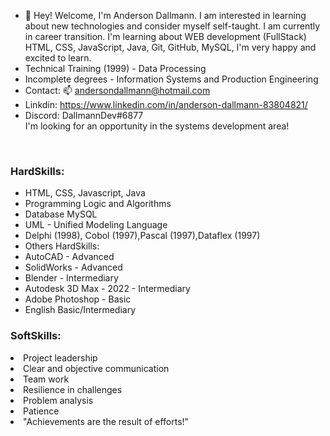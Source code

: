 - 👋 Hey! Welcome, I'm Anderson Dallmann. I am interested in learning about new technologies and consider myself self-taught. I am currently in career transition. I'm learning about WEB development (FullStack) HTML, CSS, JavaScript, Java, Git, GitHub, MySQL, I'm very happy and excited to learn.
- Technical Training (1999) - Data Processing
- Incomplete degrees - Information Systems and Production Engineering
- Contact: 📫 andersondallmann@hotmail.com
- Linkdin: https://www.linkedin.com/in/anderson-dallmann-83804821/<br>
- Discord: DallmannDev#6877<br>
I'm looking for an opportunity in the systems development area!
<br>
<h3>HardSkills:</h3>
<ul> 
  <li>HTML, CSS, Javascript, Java </li>
  <li>Programming Logic and Algorithms</li>
  <li>Database MySQL</li>
  <li>UML - Unified Modeling Language</li>
  <li>Delphi (1998), Cobol (1997),Pascal (1997),Dataflex (1997)</li>
  <li>Others HardSkills:</li>
  <li>AutoCAD - Advanced</li>
  <li>SolidWorks - Advanced</li>
  <li>Blender - Intermediary</li>
  <li>Autodesk 3D Max - 2022 - Intermediary</li>
  <li>Adobe Photoshop - Basic</li>
  <li>English Basic/Intermediary</li>
</ul>

<h3>SoftSkills:</h3>
  <li>Project leadership</li>
  <li>Clear and objective communication</li>
  <li>Team work</li>
  <li>Resilience in challenges</li>
  <li>Problem analysis</li>
  <li>Patience</li>

  <li>"Achievements are the result of efforts!"</li><br>
<!---
andersondallmann/andersondallmann is a ✨ special ✨ repository because its `README.md` (this file) appears on your GitHub profile.
You can click the Preview link to take a look at your changes.
--->
